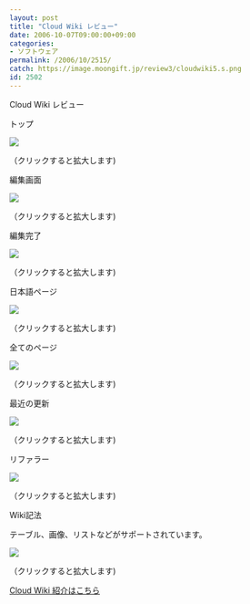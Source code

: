 ```yaml
---
layout: post
title: "Cloud Wiki レビュー"
date: 2006-10-07T09:00:00+09:00
categories:
- ソフトウェア
permalink: /2006/10/2515/
catch: https://image.moongift.jp/review3/cloudwiki5.s.png
id: 2502
---
```

Cloud Wiki レビュー  
<!--more-->

トップ

  

[![](https://image.moongift.jp/review3/cloudwiki1.s.png)](https://image.moongift.jp/review3/cloudwiki1.png)  
  
（クリックすると拡大します)

  

編集画面

  

[![](https://image.moongift.jp/review3/cloudwiki2.s.png)](https://image.moongift.jp/review3/cloudwiki2.png)  
  
（クリックすると拡大します)

  

編集完了

  

[![](https://image.moongift.jp/review3/cloudwiki3.s.png)](https://image.moongift.jp/review3/cloudwiki3.png)  
  
（クリックすると拡大します)

  

日本語ページ

  

[![](https://image.moongift.jp/review3/cloudwiki4.s.png)](https://image.moongift.jp/review3/cloudwiki4.png)  
  
（クリックすると拡大します)

  

全てのページ

  

[![](https://image.moongift.jp/review3/cloudwiki5.s.png)](https://image.moongift.jp/review3/cloudwiki5.png)  
  
（クリックすると拡大します)

  

最近の更新

  

[![](https://image.moongift.jp/review3/cloudwiki6.s.png)](https://image.moongift.jp/review3/cloudwiki6.png)  
  
（クリックすると拡大します)

  

リファラー

  

[![](https://image.moongift.jp/review3/cloudwiki7.s.png)](https://image.moongift.jp/review3/cloudwiki7.png)  
  
（クリックすると拡大します)

  

Wiki記法

  

テーブル、画像、リストなどがサポートされています。

  

[![](https://image.moongift.jp/review3/cloudwiki8.s.png)](https://image.moongift.jp/review3/cloudwiki8.png)  
  
（クリックすると拡大します)

  

[Cloud Wiki 紹介はこちら](http://oss.moongift.jp/intro/i-2514.html)

